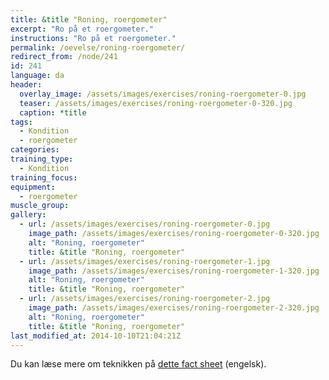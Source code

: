 ```yaml
---
title: &title "Roning, roergometer"
excerpt: "Ro på et roergometer."
instructions: "Ro på et roergometer."
permalink: /oevelse/roning-roergometer/
redirect_from: /node/241
id: 241
language: da
header:
  overlay_image: /assets/images/exercises/roning-roergometer-0.jpg
  teaser: /assets/images/exercises/roning-roergometer-0-320.jpg
  caption: *title
tags:
  - Kondition
  - roergometer
categories:
training_type: 
  - Kondition
training_focus: 
equipment:
  - roergometer
muscle_group:
gallery:
  - url: /assets/images/exercises/roning-roergometer-0.jpg
    image_path: /assets/images/exercises/roning-roergometer-0-320.jpg
    alt: "Roning, roergometer"
    title: &title "Roning, roergometer"
  - url: /assets/images/exercises/roning-roergometer-1.jpg
    image_path: /assets/images/exercises/roning-roergometer-1-320.jpg
    alt: "Roning, roergometer"
    title: &title "Roning, roergometer"
  - url: /assets/images/exercises/roning-roergometer-2.jpg
    image_path: /assets/images/exercises/roning-roergometer-2-320.jpg
    alt: "Roning, roergometer"
    title: &title "Roning, roergometer"
last_modified_at: 2014-10-10T21:04:21Z
---
```


Du kan læse mere om teknikken på [dette fact sheet](http://concept2.co.uk/assets/docs/factsheet2.pdf) (engelsk).
